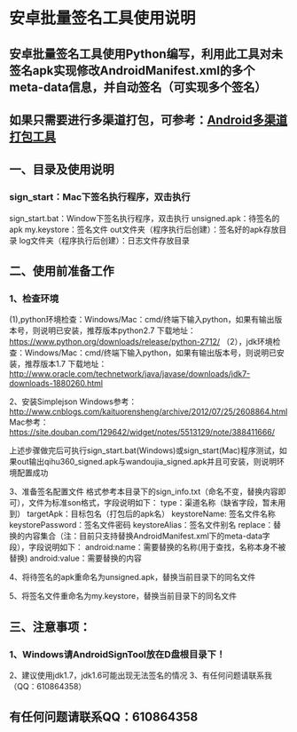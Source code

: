 # 安卓批量签名工具使用说明

## 安卓批量签名工具使用Python编写，利用此工具对未签名apk实现修改AndroidManifest.xml的多个meta-data信息，并自动签名（可实现多个签名）
## 如果只需要进行多渠道打包，可参考：[Android多渠道打包工具][1]

## 一、目录及使用说明
### sign_start：Mac下签名执行程序，双击执行
sign_start.bat：Window下签名执行程序，双击执行
unsigned.apk：待签名的apk
my.keystore：签名文件
out文件夹（程序执行后创建）：签名好的apk存放目录
log文件夹（程序执行后创建）：日志文件存放目录

## 二、使用前准备工作
### 1、检查环境
(1),python环境检查：Windows/Mac：cmd/终端下输入python，如果有输出版本号，则说明已安装，推荐版本python2.7
下载地址：https://www.python.org/downloads/release/python-2712/
（2），jdk环境检查：Windows/Mac：cmd/终端下输入python，如果有输出版本号，则说明已安装，推荐版本1.7
下载地址：http://www.oracle.com/technetwork/java/javase/downloads/jdk7-downloads-1880260.html

2、安装Simplejson
Windows参考：http://www.cnblogs.com/kaituorensheng/archive/2012/07/25/2608864.html
Mac参考：https://site.douban.com/129642/widget/notes/5513129/note/388411666/

上述步骤做完后可执行sign_start.bat(Windows)或sign_start(Mac)程序测试，如果out输出qihu360_signed.apk与wandoujia_signed.apk并且可安装，则说明环境配置成功

3、准备签名配置文件
格式参考本目录下的sign_info.txt（命名不变，替换内容即可），文件为标准son格式，字段说明如下：
type：渠道名称（缺省字段，暂未用到）
targetApk：目标包名（打包后的apk名）
keystoreName: 签名文件名称
keystorePassword：签名文件密码
keystoreAlias：签名文件别名
replace：替换的内容集合（注：目前只支持替换AndroidManifest.xml下的meta-data字段），字段说明如下：
android:name：需要替换的名称(用于查找，名称本身不被替换)
android:value：需要替换的内容

4、将待签名的apk重命名为unsigned.apk，替换当前目录下的同名文件

5、将签名文件重命名为my.keystore，替换当前目录下的同名文件

## 三、注意事项：
### 1、Windows请AndroidSignTool放在D盘根目录下！
2、建议使用jdk1.7，jdk1.6可能出现无法签名的情况
3、有任何问题请联系我（QQ：610864358）

## 有任何问题请联系QQ：610864358

[1]: https://github.com/skynewborn/android-multichannel-packaging-tool
